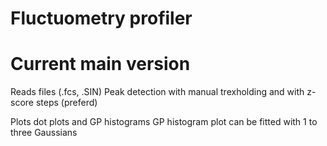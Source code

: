 # Fluctuometry profiler
# Current main version

Reads files (.fcs, .SIN)
Peak detection with manual trexholding and with z-score steps (preferd)

Plots dot plots and GP histograms
GP histogram plot can be fitted with 1 to three Gaussians
 
